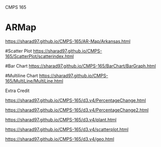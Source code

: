 
CMPS 165


# ARMap
https://sharad97.github.io/CMPS-165/AR-Map/Arkansas.html



#Scatter Plot
https://sharad97.github.io/CMPS-165/ScatterPlot/scatterindex.html



#Bar Chart
https://sharad97.github.io/CMPS-165/BarChart/BarGraph.html



#Multiline Chart
https://sharad97.github.io/CMPS-165/MultiLine/MultiLine.html




Extra Credit

https://sharad97.github.io/CMPS-165/d3.v4/PercentageChange.html

https://sharad97.github.io/CMPS-165/d3.v4/PercentageChange2.html

https://sharad97.github.io/CMPS-165/d3.v4/plant.html

https://sharad97.github.io/CMPS-165/d3.v4/scatterplot.html

https://sharad97.github.io/CMPS-165/d3.v4/geo.html
